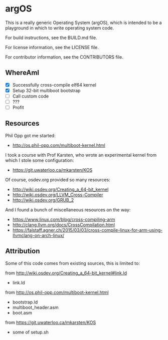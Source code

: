 argOS
=====

This is a really generic Operating System (argOS), which is intended
to be a playground in which to write operating system code.

For build instructions, see the BUILD.md file.

For license information, see the LICENSE file.

For contributor information, see the CONTRIBUTORS file.

WhereAmI
--------

* [X] Successfully cross-compile elf64 kernel
* [X] Setup 32-bit multiboot bootstrap
* [ ] Call custom code
* [ ] ???
* [ ] Profit

Resources
---------

Phil Opp got me started:

* http://os.phil-opp.com/multiboot-kernel.html

I took a course with Prof Karsten, who wrote an experimental kernel
from which I stole some configuration:

* https://git.uwaterloo.ca/mkarsten/KOS

Of course, osdev.org provided so many resources:

* http://wiki.osdev.org/Creating_a_64-bit_kernel
* http://wiki.osdev.org/LLVM_Cross-Compiler
* http://wiki.osdev.org/GRUB_2

And I found a bunch of miscellaneous resources on the way:

* https://www.linux.com/blog/cross-compiling-arm
* http://clang.llvm.org/docs/CrossCompilation.html
* https://falstaff.agner.ch/2015/03/03/cross-compile-linux-for-arm-using-llvmclang-on-arch-linux/


Attribution
-----------

Some of this code comes from existing sources, this is limited to:

from http://wiki.osdev.org/Creating_a_64-bit_kernel#link.ld
* link.ld

from http://os.phil-opp.com/multiboot-kernel.html
* bootstrap.ld
* multiboot_header.asm
* boot.asm

from https://git.uwaterloo.ca/mkarsten/KOS
* some of setup.sh
